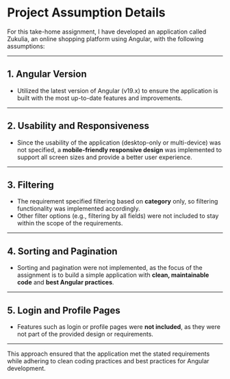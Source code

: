 # **Project Assumption Details**

For this take-home assignment, I have developed an application called Zukulia, an online shopping platform using Angular, with the following assumptions:

---

## **1. Angular Version**
- Utilized the latest version of Angular (v19.x) to ensure the application is built with the most up-to-date features and improvements.

---

## **2. Usability and Responsiveness**
- Since the usability of the application (desktop-only or multi-device) was not specified, a **mobile-friendly responsive design** was implemented to support all screen sizes and provide a better user experience.

---

## **3. Filtering**
- The requirement specified filtering based on **category** only, so filtering functionality was implemented accordingly.
- Other filter options (e.g., filtering by all fields) were not included to stay within the scope of the requirements.

---

## **4. Sorting and Pagination**
- Sorting and pagination were not implemented, as the focus of the assignment is to build a simple application with **clean, maintainable code** and **best Angular practices**.

---

## **5. Login and Profile Pages**
- Features such as login or profile pages were **not included**, as they were not part of the provided design or requirements.

---

This approach ensured that the application met the stated requirements while adhering to clean coding practices and best practices for Angular development.
